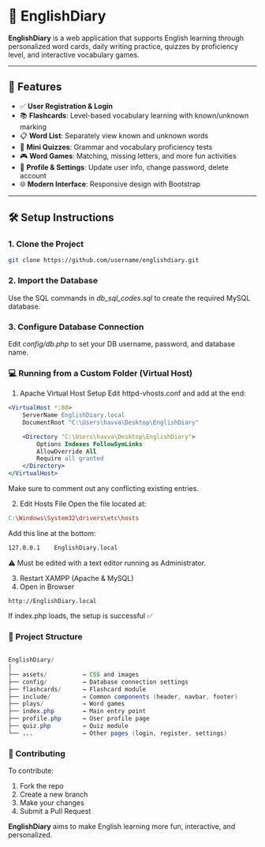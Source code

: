 

# 📝 EnglishDiary

**EnglishDiary** is a web application that supports English learning through personalized word cards, daily writing practice, quizzes by proficiency level, and interactive vocabulary games.

---

## 🚀 Features

- ✅ **User Registration & Login**
- 📚 **Flashcards**: Level-based vocabulary learning with known/unknown marking
- 📋 **Word List**: Separately view known and unknown words
- 🧠 **Mini Quizzes**: Grammar and vocabulary proficiency tests
- 🎮 **Word Games**: Matching, missing letters, and more fun activities
- 👤 **Profile & Settings**: Update user info, change password, delete account
- 🌐 **Modern Interface**: Responsive design with Bootstrap

---

## 🛠️ Setup Instructions

### 1. Clone the Project
```bash
git clone https://github.com/username/englishdiary.git
```

### 2. Import the Database
Use the SQL commands in *db_sql_codes.sql* to create the required MySQL database.

### 3. Configure Database Connection
Edit *config/db.php* to set your DB username, password, and database name.

### 💻 Running from a Custom Folder (Virtual Host)
1. Apache Virtual Host Setup
Edit httpd-vhosts.conf and add at the end:


```apache
<VirtualHost *:80>
    ServerName EnglishDiary.local
    DocumentRoot "C:\Users\havva\Desktop\EnglishDiary"

    <Directory "C:\Users\havva\Desktop\EnglishDiary">
        Options Indexes FollowSymLinks
        AllowOverride All
        Require all granted
    </Directory>
</VirtualHost>
```
Make sure to comment out any conflicting existing entries.

2. Edit Hosts File
Open the file located at:

```makefile
C:\Windows\System32\drivers\etc\hosts
```

Add this line at the bottom:

```bash
127.0.0.1    EnglishDiary.local
```
⚠️ Must be edited with a text editor running as Administrator.

3. Restart XAMPP (Apache & MySQL)
4. Open in Browser
```arduino
http://EnglishDiary.local
```
If index.php loads, the setup is successful ✅

### 📁 Project Structure
```java

EnglishDiary/
│
├── assets/          → CSS and images
├── config/          → Database connection settings
├── flashcards/      → Flashcard module
├── include/         → Common components (header, navbar, footer)
├── plays/           → Word games
├── index.php        → Main entry point
├── profile.php      → User profile page
├── quiz.php         → Quiz module
└── ...              → Other pages (login, register, settings)
```

### 🤝 Contributing
To contribute:

1) Fork the repo
2) Create a new branch
3) Make your changes
4) Submit a Pull Request

**EnglishDiary** aims to make English learning more fun, interactive, and personalized.

